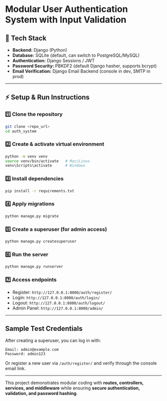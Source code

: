 #  Modular User Authentication System with Input Validation

## 📌 Tech Stack
- **Backend:** Django (Python)  
- **Database:** SQLite (default, can switch to PostgreSQL/MySQL)  
- **Authentication:** Django Sessions / JWT  
- **Password Security:** PBKDF2 (default Django hasher, supports bcrypt)  
- **Email Verification:** Django Email Backend (console in dev, SMTP in prod)  

---

## ⚡ Setup & Run Instructions

### 1️⃣ Clone the repository
```bash
git clone <repo_url>
cd auth_system
```

### 2️⃣ Create & activate virtual environment
```bash
python -m venv venv
source venv/bin/activate   # Mac/Linux
venv\Scripts\activate      # Windows
```

### 3️⃣ Install dependencies
```bash
pip install -r requirements.txt
```

### 4️⃣ Apply migrations
```bash
python manage.py migrate
```

### 5️⃣ Create a superuser (for admin access)
```bash
python manage.py createsuperuser
```

### 6️⃣ Run the server
```bash
python manage.py runserver
```

### 7️⃣ Access endpoints
- Register: `http://127.0.0.1:8000/auth/register/`  
- Login: `http://127.0.0.1:8000/auth/login/`  
- Logout: `http://127.0.0.1:8000/auth/logout/`  
- Admin Panel: `http://127.0.0.1:8000/admin/`  

---

##  Sample Test Credentials
After creating a superuser, you can log in with:  

```
Email: admin@example.com
Password: admin123
```

Or register a new user via `/auth/register/` and verify through the console email link.  

---

This project demonstrates modular coding with **routes, controllers, services, and middleware** while ensuring **secure authentication, validation, and password hashing**.  
